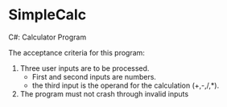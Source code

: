 # SimpleCalc
C#: Calculator Program


The acceptance criteria for this program:
1. Three user inputs are to be processed.
    - First and second inputs are numbers.
    - the third input is the operand for the calculation (+,-,/,*). 
2. The program must not crash through invalid inputs 
